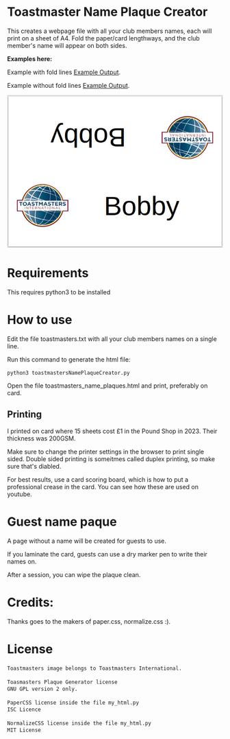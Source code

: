 # Toastmaster Name Plaque Creator
This creates a webpage file with all your club members names, each will print on a sheet of A4.
Fold the paper/card lengthways, and the club member's name will appear on both sides.

**Examples here:**

Example with fold lines [Example Output](example_output.html).

Example without fold lines [Example Output](./example_output_without_fold_lines.html).

<img src="example_page.jpg" >

# Requirements
This requires python3 to be installed

# How to use
Edit the file toastmasters.txt with all your club members names on a single line.

Run this command to generate the html file:

```
python3 toastmastersNamePlaqueCreator.py
```

Open the file toastmasters_name_plaques.html and print, preferably on card.

## Printing
I printed on card where 15 sheets cost £1 in the Pound Shop in 2023. Their thickness was 200GSM.

Make sure to change the printer settings in the browser to print single sided. Double sided printing is someitmes called duplex printing, so make sure that's diabled.

For best results, use a card scoring board, which is how to put a professional crease in the card. You can see how these are used on youtube.

# Guest name paque
A page without a name will be created for guests to use.

If you laminate the card, guests can use a dry marker pen to write their names on.

After a session, you can wipe the plaque clean.

# Credits:
Thanks goes to the makers of paper.css, normalize.css :).

# License
```
Toastmasters image belongs to Toastmasters International.

Toasmasters Plaque Generator license
GNU GPL version 2 only.

PaperCSS license inside the file my_html.py
ISC Licence

NormalizeCSS license inside the file my_html.py
MIT License
```
